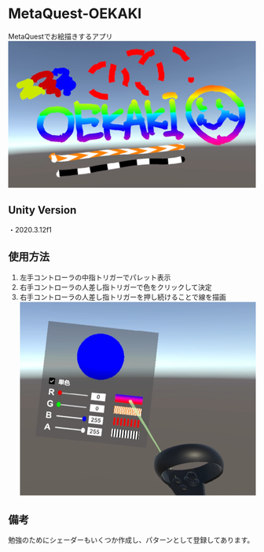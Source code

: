 # MetaQuest-OEKAKI
MetaQuestでお絵描きするアプリ
![top-image](https://github.com/Bon-fire-people/MetaQuest-OEKAKI/blob/main/image/top.png)

## Unity Version
・2020.3.12f1


## 使用方法
1. 左手コントローラの中指トリガーでパレット表示
2. 右手コントローラの人差し指トリガーで色をクリックして決定
3. 右手コントローラの人差し指トリガーを押し続けることで線を描画
![controller-image](https://github.com/Bon-fire-people/MetaQuest-OEKAKI/blob/main/image/palette.png)


## 備考
勉強のためにシェーダーもいくつか作成し、パターンとして登録してあります。
